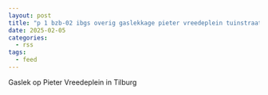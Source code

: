 ```yaml
---
layout: post
title: "p 1 bzb-02 ibgs overig gaslekkage pieter vreedeplein tuinstraat tilburg 207092 209433"
date: 2025-02-05
categories: 
  - rss
tags: 
  - feed
---
```


Gaslek op Pieter Vreedeplein in Tilburg
